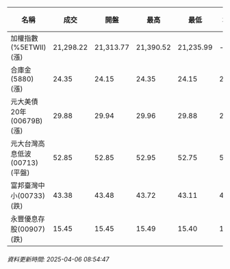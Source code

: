 | 名稱 | 成交 | 開盤 | 最高 | 最低 | 均價 | 成交金額(億) | 昨收 | 漲跌幅 | 漲跌 | 總量 | 昨量 | 振幅 |
| -------- | -------- | -------- | -------- |-------- | -------- | -------- |-------- |-------- |-------- | -------- | -------- |-------- |
|加權指數(%5ETWII) (漲)|21,298.22|21,313.77|21,390.52|21,235.99|-|2,332.75|21,280.17|0.08%|18.05|4,932,654|0|0.73%|
|合庫金(5880) (漲)|24.35|24.15|24.35|24.15|24.31|1.57|24.25|0.41%|0.10|6,456|8,081|0.82%|
|元大美債20年(00679B) (漲)|29.88|29.94|29.96|29.88|29.92|15.22|29.87|0.03%|0.01|50,874|88,104|0.27%|
|元大台灣高息低波(00713) (平盤)|52.85|52.85|52.95|52.75|52.84|5.30|52.85|0.00%|0.00|10,035|13,317|0.38%|
|富邦臺灣中小(00733) (跌)|43.38|43.48|43.72|43.11|43.39|0.707|43.50|0.28%|0.12|1,629|2,907|1.40%|
|永豐優息存股(00907) (跌)|15.45|15.45|15.49|15.40|15.45|0.296|15.46|0.06%|0.01|1,914|1,135|0.58%|
###### 資料更新時間: 2025-04-06 08:54:47